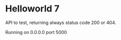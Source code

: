 # Helloworld 7

API to test, returning always status code 200 or 404. 

Running on 0.0.0.0 port 5000
